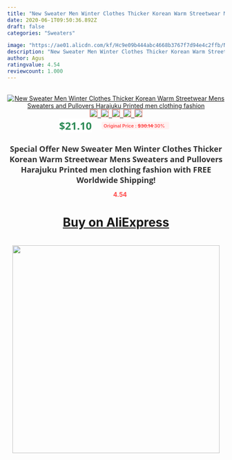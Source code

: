 ```yaml
---
title: "New Sweater Men Winter Clothes Thicker Korean Warm Streetwear Mens Sweaters and Pullovers Harajuku Printed men clothing fashion"
date: 2020-06-1T09:50:36.892Z
draft: false
categories: "Sweaters"

image: "https://ae01.alicdn.com/kf/Hc9e09b444abc4668b3767f7d94e4c2ffb/New-Sweater-Men-Winter-Clothes-Thicker-Korean-Warm-Streetwear-Mens-Sweaters-and-Pullovers-Harajuku-Printed-men.jpg"
description: "New Sweater Men Winter Clothes Thicker Korean Warm Streetwear Mens Sweaters and Pullovers Harajuku Printed men clothing fashion"
author: Agus
ratingvalue: 4.54
reviewcount: 1.000
---
```

<br>
<div style="text-align: center;">
<a href="https://s.click.aliexpress.com/e/_9uEmgz" target="_blank" rel="nofollow noopener noreferrer"><img alt="New Sweater Men Winter Clothes Thicker Korean Warm Streetwear Mens Sweaters and Pullovers Harajuku Printed men clothing fashion" class="magnifier-image" src="https://ae01.alicdn.com/kf/Hc9e09b444abc4668b3767f7d94e4c2ffb/New-Sweater-Men-Winter-Clothes-Thicker-Korean-Warm-Streetwear-Mens-Sweaters-and-Pullovers-Harajuku-Printed-men.jpg_640x640.jpg">
<br>
<img style="border:1px solid salmon" src="https://ae01.alicdn.com/kf/Hc9e09b444abc4668b3767f7d94e4c2ffb/New-Sweater-Men-Winter-Clothes-Thicker-Korean-Warm-Streetwear-Mens-Sweaters-and-Pullovers-Harajuku-Printed-men.jpg_120x120.jpg">&nbsp;&nbsp;<img style="border:1px solid salmon" src="https://ae01.alicdn.com/kf/H0dc49c3645104d23aabb042c12f5f6e8Z/New-Sweater-Men-Winter-Clothes-Thicker-Korean-Warm-Streetwear-Mens-Sweaters-and-Pullovers-Harajuku-Printed-men.jpg_120x120.jpg">&nbsp;&nbsp;<img style="border:1px solid salmon" src="https://ae01.alicdn.com/kf/H4df58ab83bd14bc3aefcc8b48d2d70deM/New-Sweater-Men-Winter-Clothes-Thicker-Korean-Warm-Streetwear-Mens-Sweaters-and-Pullovers-Harajuku-Printed-men.jpg_120x120.jpg">&nbsp;&nbsp;<img style="border:1px solid salmon" src="https://ae01.alicdn.com/kf/Hf101f4e7a1674aed89ff566ee889bf39w/New-Sweater-Men-Winter-Clothes-Thicker-Korean-Warm-Streetwear-Mens-Sweaters-and-Pullovers-Harajuku-Printed-men.jpg_120x120.jpg">&nbsp;&nbsp;<img style="border:1px solid salmon" src="https://ae01.alicdn.com/kf/H8790b33257ef4c9b8548cd418cd90e0dB/New-Sweater-Men-Winter-Clothes-Thicker-Korean-Warm-Streetwear-Mens-Sweaters-and-Pullovers-Harajuku-Printed-men.jpg_120x120.jpg"></a></div><br0>
<div style="text-align: center;"><span style="background-color: white; border: 0px; box-sizing: border-box; color: seagreen; display: inline-block; font-family: &quot;open sans&quot; , &quot;arial&quot; , &quot;helvetica&quot; , sans-serif , &quot;heiti&quot;; font-size: 24px; font-stretch: inherit; font-weight: 700; line-height: inherit; margin: 0px 10px 0px 0px; padding: 0px; vertical-align: middle;">$21.10 </span>
<span style="background: rgb(255 , 241 , 241); border-radius: 3px; border: 0px; box-sizing: border-box; color: #ff4747; display: inline-block; font-family: inherit; font-size: 12px; font-stretch: inherit; font-style: inherit; font-variant: inherit; font-weight: 600; line-height: inherit; margin: 0px; padding: 2px 5px; transform: scale(0.9); vertical-align: middle;">Original Price : <b style="text-decoration: line-through;">$30.14 </b> 30%&nbsp;&nbsp;</span></div>
<h1 style="color: #333333; display: inline-block; font-family: &quot;open sans&quot; , &quot;arial&quot; , &quot;helvetica&quot; , sans-serif , &quot;heiti&quot;; font-size: 18px; font-stretch: inherit; font-weight: 700; text-align: center;">Special Offer New Sweater Men Winter Clothes Thicker Korean Warm Streetwear Mens Sweaters and Pullovers Harajuku Printed men clothing fashion with FREE Worldwide Shipping!</h1>
<div style="color: #ff4747; text-align: center;">
<img src="https://4.bp.blogspot.com/-M0ZcTcb-5uY/XleCXlxnR4I/AAAAAAAAAEc/OrjgMkXV1oMQFaCRZj5HQwOCBcu3w1FegCPcBGAYYCw/s1600/star.png" style="height: 15px;">&nbsp;<b>4.54</b></div>
<div class="button_cont" align="center"><a class="buynow_a" href="https://s.click.aliexpress.com/e/_9uEmgz" target="_blank" rel="nofollow noopener noreferrer"><H1>Buy on AliExpress</H1></a></div><br>
<div class="separator" style="clear: both; text-align: center;">
<img src="https://lh3.googleusercontent.com/-pTy5HemUv9M/XlePHvY0dAI/AAAAAAAAAE4/0nX5iRUoIWY8eMW9Dpxeirr157OZliDIgCLcBGAsYHQ/s1600/badge.gif" width="480">
</div>
